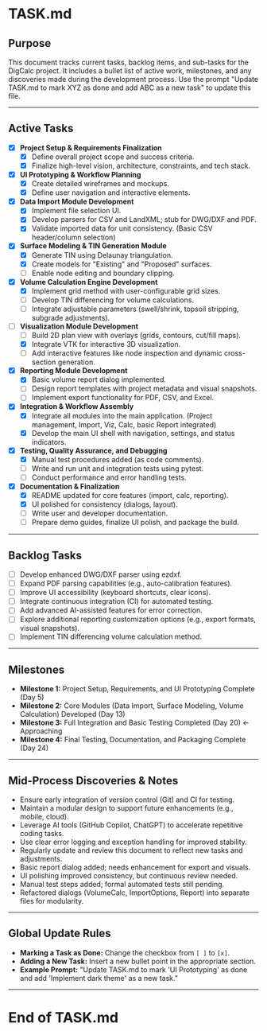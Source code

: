 # TASK.md

## Purpose
This document tracks current tasks, backlog items, and sub-tasks for the DigCalc project. It includes a bullet list of active work, milestones, and any discoveries made during the development process. Use the prompt "Update TASK.md to mark XYZ as done and add ABC as a new task" to update this file.

---

## Active Tasks
- [x] **Project Setup & Requirements Finalization**
  - [x] Define overall project scope and success criteria.
  - [x] Finalize high-level vision, architecture, constraints, and tech stack.
- [x] **UI Prototyping & Workflow Planning**
  - [x] Create detailed wireframes and mockups.
  - [x] Define user navigation and interactive elements.
- [x] **Data Import Module Development**
  - [x] Implement file selection UI.
  - [x] Develop parsers for CSV and LandXML; stub for DWG/DXF and PDF.
  - [x] Validate imported data for unit consistency. (Basic CSV header/column selection)
- [x] **Surface Modeling & TIN Generation Module**
  - [x] Generate TIN using Delaunay triangulation.
  - [x] Create models for "Existing" and "Proposed" surfaces.
  - [ ] Enable node editing and boundary clipping.
- [x] **Volume Calculation Engine Development**
  - [x] Implement grid method with user-configurable grid sizes.
  - [ ] Develop TIN differencing for volume calculations.
  - [ ] Integrate adjustable parameters (swell/shrink, topsoil stripping, subgrade adjustments).
- [ ] **Visualization Module Development**
  - [ ] Build 2D plan view with overlays (grids, contours, cut/fill maps).
  - [x] Integrate VTK for interactive 3D visualization.
  - [ ] Add interactive features like node inspection and dynamic cross-section generation.
- [x] **Reporting Module Development**
  - [x] Basic volume report dialog implemented.
  - [ ] Design report templates with project metadata and visual snapshots.
  - [ ] Implement export functionality for PDF, CSV, and Excel.
- [x] **Integration & Workflow Assembly**
  - [x] Integrate all modules into the main application. (Project management, Import, Viz, Calc, basic Report integrated)
  - [x] Develop the main UI shell with navigation, settings, and status indicators.
- [x] **Testing, Quality Assurance, and Debugging**
  - [x] Manual test procedures added (as code comments).
  - [ ] Write and run unit and integration tests using pytest.
  - [ ] Conduct performance and error handling tests.
- [x] **Documentation & Finalization**
  - [x] README updated for core features (import, calc, reporting).
  - [x] UI polished for consistency (dialogs, layout).
  - [ ] Write user and developer documentation.
  - [ ] Prepare demo guides, finalize UI polish, and package the build.

---

## Backlog Tasks
- [ ] Develop enhanced DWG/DXF parser using ezdxf.
- [ ] Expand PDF parsing capabilities (e.g., auto-calibration features).
- [ ] Improve UI accessibility (keyboard shortcuts, clear icons).
- [ ] Integrate continuous integration (CI) for automated testing.
- [ ] Add advanced AI-assisted features for error correction.
- [ ] Explore additional reporting customization options (e.g., export formats, visual snapshots).
- [ ] Implement TIN differencing volume calculation method.

---

## Milestones
- **Milestone 1:** Project Setup, Requirements, and UI Prototyping Complete (Day 5)
- **Milestone 2:** Core Modules (Data Import, Surface Modeling, Volume Calculation) Developed (Day 13)
- **Milestone 3:** Full Integration and Basic Testing Completed (Day 20) <- Approaching
- **Milestone 4:** Final Testing, Documentation, and Packaging Complete (Day 24)

---

## Mid-Process Discoveries & Notes
- Ensure early integration of version control (Git) and CI for testing.
- Maintain a modular design to support future enhancements (e.g., mobile, cloud).
- Leverage AI tools (GitHub Copilot, ChatGPT) to accelerate repetitive coding tasks.
- Use clear error logging and exception handling for improved stability.
- Regularly update and review this document to reflect new tasks and adjustments.
- Basic report dialog added; needs enhancement for export and visuals.
- UI polishing improved consistency, but continuous review needed.
- Manual test steps added; formal automated tests still pending.
- Refactored dialogs (VolumeCalc, ImportOptions, Report) into separate files for modularity.

---

## Global Update Rules
- **Marking a Task as Done:** Change the checkbox from `[ ]` to `[x]`.
- **Adding a New Task:** Insert a new bullet point in the appropriate section.
- **Example Prompt:** "Update TASK.md to mark 'UI Prototyping' as done and add 'Implement dark theme' as a new task."

---

# End of TASK.md

